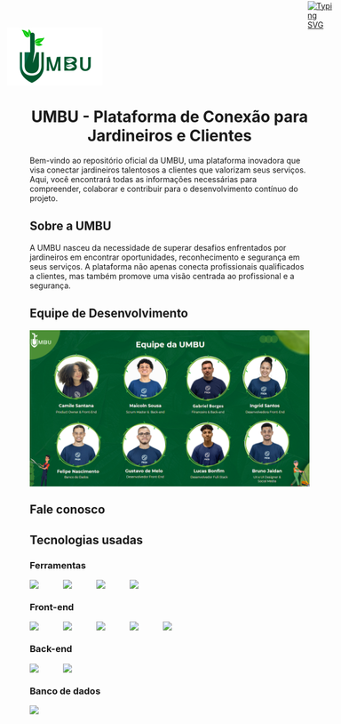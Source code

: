 <div class="logoComLetra" style="display: flex; justify-content: center; align-items: center; ">
    <img src="./assets/semFundoLogo.png" alt="Logo da UMBU" width="400px" align="center">
    <a href="https://git.io/typing-svg" style="margin-top: -150px; margin-left: 370px;"><img
            src="https://readme-typing-svg.herokuapp.com?font=Cantora+One&size=25&pause=1000&color=51C601&random=false&width=435&lines=Seu+jardim%2C+nossa+miss%C3%A3o!"
            alt="Typing SVG" /></a>

</div>

<h1 align="center">UMBU - Plataforma de Conexão para Jardineiros e Clientes</h1>
<p>Bem-vindo ao repositório oficial da UMBU, uma plataforma inovadora que visa conectar jardineiros talentosos a
    clientes que valorizam seus serviços. Aqui, você encontrará todas as informações necessárias para compreender,
    colaborar e contribuir para o desenvolvimento contínuo do projeto. </p>

<h2>Sobre a UMBU</h2>
<p>A UMBU nasceu da necessidade de superar desafios enfrentados por jardineiros em encontrar oportunidades,
    reconhecimento e segurança em seus serviços. A plataforma não apenas conecta profissionais qualificados a clientes,
    mas também promove uma visão centrada ao profissional e a segurança. </p>

<h2>Equipe de Desenvolvimento </h2>
<img src="./assets/equipeIMG.PNG" alt="Equipe de Desenvolvimento" width="1200px" align="center">

<h2>Fale conosco</h2>

<h2>Tecnologias usadas</h2>

<h3>Ferramentas</h3>
<div class="centralizar" style="display: flex;">
    <img src="https://cdn.jsdelivr.net/gh/devicons/devicon/icons/trello/trello-plain.svg" width="60px" />
    <img src="https://cdn.jsdelivr.net/gh/devicons/devicon/icons/git/git-original.svg" width="60px" />
    <img src="https://cdn.jsdelivr.net/gh/devicons/devicon/icons/figma/figma-original.svg" width="60px" />
     <img src="https://cdn.jsdelivr.net/gh/devicons/devicon/icons/photoshop/photoshop-plain.svg"  width="60px"/>
          

</div>

<h3> Front-end </h3>
<div class="centralizar" style="display: flex;">
    <img src="https://cdn.jsdelivr.net/gh/devicons/devicon/icons/html5/html5-original.svg" width="60px" />
    <img src="https://cdn.jsdelivr.net/gh/devicons/devicon/icons/css3/css3-original.svg" width="60px" />
    <img src="https://cdn.jsdelivr.net/gh/devicons/devicon/icons/javascript/javascript-original.svg" width="60px" />
    <img src="https://cdn.jsdelivr.net/gh/devicons/devicon/icons/react/react-original.svg" width="60px" />
    <img src="https://cdn.jsdelivr.net/gh/devicons/devicon/icons/bootstrap/bootstrap-original.svg" width="60px" />

</div>




<h3> Back-end </h3>

<div class="centralizar" style="display: flex;">
    <img src="https://cdn.jsdelivr.net/gh/devicons/devicon/icons/java/java-original.svg" width="60px" />
    <img src="https://cdn.jsdelivr.net/gh/devicons/devicon/icons/spring/spring-original.svg" width="60px" />
</div>


<h3> Banco de dados </h3>

<div class="centralizar" style="display: flex;">
    <img src="https://cdn.jsdelivr.net/gh/devicons/devicon/icons/mysql/mysql-original-wordmark.svg" width="60px" />
</div>

